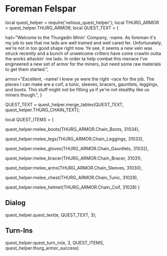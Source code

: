 # Foreman Felspar

local quest_helper = require('velious_quest_helper');
local THURG_ARMOR = quest_helper.THURG_ARMOR;
local QUEST_TEXT = {

hail="Welcome to the Thurgadin Minin' Company, -name. As foreman it's my job to see that me lads are well trained and well cared fer. Unfortunately, we're not in too good shape right now. Ye see, it seems a new vein was struck recently and a bunch of unwelcome critters have come crawlin outta the works attackin' me lads. In order ta help combat this menace I've engineered a new set of armor for the miners, but need some raw materials to get them started.",

armor="Excellent, -name! I knew ye were the right -race for the job. The pieces I can make are a coif, a tunic, sleeves, bracers, gauntlets, leggings, and boots. This stuff might not be fitting ya if ye're not stealthy like us miners though.",
}

QUEST_TEXT = quest_helper.merge_tables(QUEST_TEXT, quest_helper.THURG_CHAIN_TEXT);

local QUEST_ITEMS = {



quest_helper:melee_boots(THURG_ARMOR.Chain_Boots, 31034),



quest_helper:melee_legs(THURG_ARMOR.Chain_Leggings, 31033),



quest_helper:melee_gloves(THURG_ARMOR.Chain_Gauntlets, 31032),



quest_helper:melee_bracer(THURG_ARMOR.Chain_Bracer, 31031),



quest_helper:melee_arms(THURG_ARMOR.Chain_Sleeves, 31030),



quest_helper:melee_chest(THURG_ARMOR.Chain_Tunic, 31029),



quest_helper:melee_helmet(THURG_ARMOR.Chain_Coif, 31028)
}

## Dialog

quest_helper.quest_text(e, QUEST_TEXT, 3);
## Turn-Ins

quest_helper:quest_turn_in(e, 3, QUEST_ITEMS, quest_helper.thurg_armor_success)